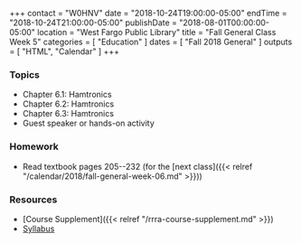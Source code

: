 +++
contact = "W0HNV"
date = "2018-10-24T19:00:00-05:00"
endTime = "2018-10-24T21:00:00-05:00"
publishDate = "2018-08-01T00:00:00-05:00"
location = "West Fargo Public Library"
title = "Fall General Class Week 5"
categories = [ "Education" ]
dates = [ "Fall 2018 General" ]
outputs = [ "HTML", "Calendar" ]
+++
### Topics

* Chapter 6.1: Hamtronics
* Chapter 6.2: Hamtronics
* Chapter 6.3: Hamtronics
* Guest speaker or hands-on activity

### Homework

* Read textbook pages 205--232 (for the [next class]({{< relref "/calendar/2018/fall-general-week-06.md" >}}))

### Resources

* [Course Supplement]({{< relref "/rrra-course-supplement.md" >}})
* [Syllabus](/s/fXT3KpheEuGOXBG)
